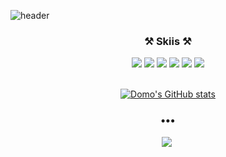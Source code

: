 
  
![header](https://capsule-render.vercel.app/api?type=waving&color=auto&height=165&section=header&text=Dohun%20Kim&fontSize=60&fontAlign=80)
<!--   ###  🙌 Welcome 🙌  -->
<!--   <p>I'm a front-end engineer who is in the 4th grade of university.<br/>I want to develop convenient and cool things.✨</p> -->

<div align='center'>

### ⚒️ Skiis ⚒️
 
<img src="https://img.shields.io/badge/HTML5-E34F26?style=flat-square&logo=JavaScript&logoColor=white"/>
<img src="https://img.shields.io/badge/CSS3-1572B6?style=flat-square&logo=css3&logoColor=white"/>
<img src="https://img.shields.io/badge/JavaScript-F7DF1E?style=flat-square&logo=JavaScript&logoColor=white"/>
<img src="https://img.shields.io/badge/React-61DAFB?style=flat-square&logo=React&logoColor=white"/>
<img src="https://img.shields.io/badge/Redux-764ABC?style=flat-square&logo=Redux&logoColor=white"/>
<img src="https://img.shields.io/badge/Java-007396?style=flat-square&logo=Java&logoColor=white"/>

<br/>
<br/>
  
  
[![Domo's GitHub stats](https://github-readme-stats.vercel.app/api?username=domo9610&hide=stars&count_private=true&show_icons=true&theme=buefy)](https://github.com/anuraghazra/github-readme-stats) 

### •••
<p align='center'>
<a href="mailto:dohun243@gmail.com"><img src="https://img.shields.io/badge/Gmail-d14836?style=flat-square&logo=Gmail&logoColor=white&link=mailto:dohun243@gmail.com"/></a>&nbsp
<!--   <a href="https://velog.io/@hammii"><img src="https://img.shields.io/badge/Velog-11B48A?style=flat-square&logo=Vimeo&logoColor=white&link=https://velog.io/@hammii"/></a>&nbsp -->
<!--   <a href="https://www.notion.so/Jang-Hayeong-212012cc89c44ba5bec1911eb1c69cbf"><img src="https://img.shields.io/badge/Notion-232F3E?style=flat-square&logo=Notion&logoColor=white&link=https://www.notion.so/Jang-Hayeong-212012cc89c44ba5bec1911eb1c69cbf"/></a> -->
</p>

  
</div>
